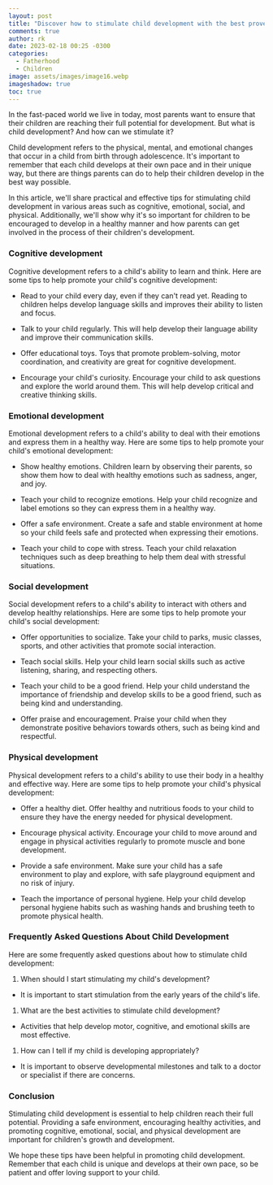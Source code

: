 ```yaml
---
layout: post
title: "Discover how to stimulate child development with the best proven tips and practices."
comments: true
author: rk
date: 2023-02-18 00:25 -0300
categories:
  - Fatherhood
  - Children
image: assets/images/image16.webp
imageshadow: true
toc: true
---
```


In the fast-paced world we live in today, most parents want to ensure that their children are reaching their full potential for development. But what is child development? And how can we stimulate it?

Child development refers to the physical, mental, and emotional changes that occur in a child from birth through adolescence. It's important to remember that each child develops at their own pace and in their unique way, but there are things parents can do to help their children develop in the best way possible.

In this article, we'll share practical and effective tips for stimulating child development in various areas such as cognitive, emotional, social, and physical. Additionally, we'll show why it's so important for children to be encouraged to develop in a healthy manner and how parents can get involved in the process of their children's development.

### Cognitive development

Cognitive development refers to a child's ability to learn and think. Here are some tips to help promote your child's cognitive development:

* Read to your child every day, even if they can't read yet. Reading to children helps develop language skills and improves their ability to listen and focus.

* Talk to your child regularly. This will help develop their language ability and improve their communication skills.

* Offer educational toys. Toys that promote problem-solving, motor coordination, and creativity are great for cognitive development.

* Encourage your child's curiosity. Encourage your child to ask questions and explore the world around them. This will help develop critical and creative thinking skills.

### Emotional development

Emotional development refers to a child's ability to deal with their emotions and express them in a healthy way. Here are some tips to help promote your child's emotional development:

* Show healthy emotions. Children learn by observing their parents, so show them how to deal with healthy emotions such as sadness, anger, and joy.

* Teach your child to recognize emotions. Help your child recognize and label emotions so they can express them in a healthy way.

* Offer a safe environment. Create a safe and stable environment at home so your child feels safe and protected when expressing their emotions.

* Teach your child to cope with stress. Teach your child relaxation techniques such as deep breathing to help them deal with stressful situations.

### Social development

Social development refers to a child's ability to interact with others and develop healthy relationships. Here are some tips to help promote your child's social development:

* Offer opportunities to socialize. Take your child to parks, music classes, sports, and other activities that promote social interaction.

* Teach social skills. Help your child learn social skills such as active listening, sharing, and respecting others.

* Teach your child to be a good friend. Help your child understand the importance of friendship and develop skills to be a good friend, such as being kind and understanding.

* Offer praise and encouragement. Praise your child when they demonstrate positive behaviors towards others, such as being kind and respectful.

### Physical development

Physical development refers to a child's ability to use their body in a healthy and effective way. Here are some tips to help promote your child's physical development:

* Offer a healthy diet. Offer healthy and nutritious foods to your child to ensure they have the energy needed for physical development.

* Encourage physical activity. Encourage your child to move around and engage in physical activities regularly to promote muscle and bone development.

* Provide a safe environment. Make sure your child has a safe environment to play and explore, with safe playground equipment and no risk of injury.

* Teach the importance of personal hygiene. Help your child develop personal hygiene habits such as washing hands and brushing teeth to promote physical health.

### Frequently Asked Questions About Child Development

Here are some frequently asked questions about how to stimulate child development:

1. When should I start stimulating my child's development?
- It is important to start stimulation from the early years of the child's life.

1. What are the best activities to stimulate child development?
- Activities that help develop motor, cognitive, and emotional skills are most effective.

1. How can I tell if my child is developing appropriately?
- It is important to observe developmental milestones and talk to a doctor or specialist if there are concerns.

### Conclusion

Stimulating child development is essential to help children reach their full potential. Providing a safe environment, encouraging healthy activities, and promoting cognitive, emotional, social, and physical development are important for children's growth and development.

We hope these tips have been helpful in promoting child development. Remember that each child is unique and develops at their own pace, so be patient and offer loving support to your child.
